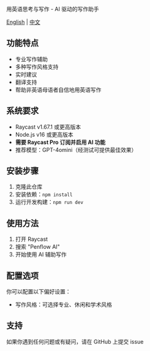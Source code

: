  

用英语思考与写作 - AI 驱动的写作助手

[English](README.md) | [中文](README.zh-CN.md)

## 功能特点

- 专业写作辅助
- 多种写作风格支持
- 实时建议
- 翻译支持
- 帮助非英语母语者自信地用英语写作

## 系统要求

- Raycast v1.67.1 或更高版本
- Node.js v16 或更高版本
- **需要 Raycast Pro 订阅并启用 AI 功能**
- 推荐模型：GPT-4omini（经测试可提供最佳效果）

## 安装步骤

1. 克隆此仓库
2. 安装依赖：`npm install`
3. 运行开发构建：`npm run dev`

## 使用方法

1. 打开 Raycast
2. 搜索 "Penflow AI"
3. 开始使用 AI 辅助写作

## 配置选项

你可以配置以下偏好设置：

- 写作风格：可选择专业、休闲和学术风格

## 支持

如果你遇到任何问题或有疑问，请在 GitHub 上提交 issue